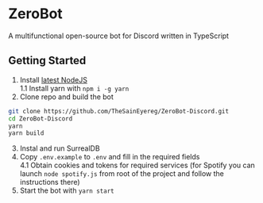 # ZeroBot

A multifunctional open-source bot for Discord written in TypeScript

## Getting Started

1. Install [latest NodeJS](https://nodejs.org/)  
1.1 Install yarn with `npm i -g yarn`
2. Clone repo and build the bot
```sh
git clone https://github.com/TheSainEyereg/ZeroBot-Discord.git
cd ZeroBot-Discord
yarn
yarn build
```
3. Instal and run SurrealDB
4. Copy `.env.example` to `.env` and fill in the required fields  
4.1 Obtain cookies and tokens for required services (for Spotify you can launch `node spotify.js` from root of the project and follow the instructions there)
5. Start the bot with `yarn start`